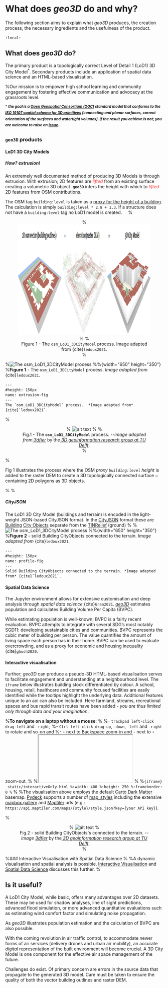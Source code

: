 # What does *geo3D* do and why?

The following section aims to explain what *geo3D* produces, the creation process, the necessary ingredients and the usefulness of the product.

```{contents}
:local:
```

## What does *geo3D* do?
The primary product is a topologically correct Level of Detail 1 (LoD1) 3D City Model<sup>*</sup>. Secondary products include an application of spatial data science and an HTML-based visualisation. 

%Our mission is to empower high school learning and community engagement by fostering effective communication and advocacy at the grassroots level.
 
<sup>* ***the goal is a [Open Geospatial Consortium (OGC)](https://www.ogc.org/standard/citygml/) standard model that conforms to the [ISO 19107 spatial schema for 3D primitives](https://www.iso.org/standard/66175.html) [connecting and planar surfaces, correct orientation of the surfaces and watertight volumes]. If the result you achieve is not; you are welcome to raise an [issue](https://github.com/AdrianKriger/osm_LoD1_3DCityModel/issues).***


### `geo3D` products

#### LoD1 3D City Models

##### How? *extrusion!*

An extremely well documented method of producing 3D Models is through extrusion. With extrusion; 2D features are <span style="color: red; opacity: 0.8;"><em>lifted</em></span> from an existing surface creating a volumetric 3D object.  <code><b>geo3D</b></code> infers the height with which to <span style="color: red; opacity: 0.8;"><em>lifted</em></span> 2D features from OSM contributions. 

The OSM tag `building:level` is taken as a [proxy for the height of a building](https://wiki.openstreetmap.org/wiki/Key:building:levels). The calculation is simply `building:level * 2.8 + 1.3`. If a structure does not have a `building:level` tag no LoD1 model is created.
 &nbsp; &nbsp;
% <figure><center>
%  <img src="/before/extrusion_tuDelft.png" width="650" height="350">
%  	%<figcaption>Figure 1</b> - The <code>osm_LoD1_3DCityModel</code> process.  Image adapted from {cite}`ledoux2021`.</figcaption>
%</center></figure>

%![The osm_LoD1_3DCityModel process](./extrusion_tuDelft.png)
%%{width="650" height="350"}
%**Figure 1** - The `osm_LoD1_3DCityModel` process.  *Image adapted from* {cite}`ledoux2021`.

```{figure} extrusion_tuDelft.png
---
#height: 150px
name: extrusion-fig
---
The `osm_LoD1_3DCityModel` process.  *Image adapted from* {cite}`ledoux2021`.
```

% <figure><center>
%  <img src="{{site.baseurl | prepend: site.url}}extrusion_tuDelft.png" alt="alt text" width="650" height="350">
%  <!-- <figcaption>Fig.1 - <code><b>The osm_LoD1_3DCityModel</b></code> process. <span style="color:blue;opacity:0.8;"><em>--image TUDelft</em></span>.</figcaption> -->
%  <figcaption>Fig.1 - The <code><b>osm_LoD1_3DCityModel</b></code> process. <em>--image adapted from</em><cite><a href="https://github.com/tudelft3d/3dfier"> 3dfier</a></cite> by the<cite><a href="https://3d.bk.tudelft.nl/"> 3D geoinformation research group at TU Delft</a></cite>.</figcaption>
%</center></figure>

%<!--
%<p align="center">
%  <img src="{{site.baseurl | prepend: site.url}}/img/extrusion_tuDelft.png" alt="alt text" width="650" height="350">
% </p> 
%<p align="center"> 
%    Fig 1. The osm_LoD1_3DCityModel process. <span style="color:blue"><em>--image TUDelft</em></span>.
%</p> -->

Fig 1 illustrates the process where the OSM *proxy `building:level` height*  is added to the raster DEM to create a 3D topologically connected surface ~ containing 2D polygons as 3D objects.

%
%<!--### Triangulated MultiSurfaces
%
%MultiSurface outputs are the walls and rooves of buildings, along with the terrain, as a collection of connected triangles. This surface is created in the [Wavefront OBJ](https://en.wikipedia.org/wiki/Wavefront_.obj_file) format. An accompanying [material file](https://en.wikipedia.org/wiki/Wavefront_.obj_file#Material_template_library) (.mtl) to associate objects with a respective color is [available](https://github.com/AdrianKriger/osm_LoD1_3DCityModel/blob/main/village_campus/result/osm_LoD1_3DCityModel.mtl). 
%
%<figure><center>
%  <img src="{{site.baseurl | prepend: site.url}}/img/objects_horizontal_view_multisurface_tuDelft.png" alt="alt text" width="650" height="350">
%  <figcaption>Fig.2 - illustrates a horizontal view of the 2.75D surface with the exterior of all features together. <em>--image </em><cite><a href="https://github.com/tudelft3d/3dfier"> 3dfier</a></cite> by the<cite><a href="https://3d.bk.tudelft.nl/"> 3D geoinformation research group at TU Delft</a></cite>.</figcaption>
%</center></figure>   
%-->
##### CityJSON

The LoD1 3D City Model (buildings and terrain) is encoded in the light-weight JSON-based CityJSON format. In the [CityJSON](https://www.cityjson.org/) format these are [Building](https://www.cityjson.org/specs/1.0.1/#building) [City Objects](https://www.cityjson.org/specs/1.0.1/#cityjson-object) separate from the [TINRelief](https://www.cityjson.org/specs/1.0.1/#tinrelief) (ground)
%
%![The osm_LoD1_3DCityModel process](./objects_horizontal_view_solid_tuDelft.png)
%%{width="650" height="350"}
%**Figure 2** -  solid Building CityObjects connected to the terrain. *Image adapted from* {cite}`ledoux2021`.

```{figure} objects_horizontal_view_solid_tuDelft.png
---
#height: 150px
name: profile-fig
---
Solid Building CityObjects connected to the terrain. *Image adapted from* {cite}`ledoux2021`.
```
#### Spatial Data Science

The Jupyter environment allows for extensive customisation and deep analysis through *spatial data science* {cite}`Gran2021`. [*geo3D*](https://github.com/AdrianKriger/geo3D/tree/main) estimates population and calculates Building Volume Per Capita (BVPC).

While estimating population is well-known; BVPC is a fairly recent evaluation. BVPC attempts to integrate with several SDG’s most notably SGD11: developing sustainable cities and communities. BVPC represents the cubic meter of building per person. The value quantifies the amount of living space each person has in their home. BVPC can be used to evaluate overcrowding, and as a proxy for economic and housing inequality {cite}`ghosh2020`.

#### Interactive visualisation 

Further; *geo3D* can produce a pseudo-3D HTML-based visualisation serves to facilitate engagement and understanding at a neighbourhood level. The `iframe` below illustrates building stock differentiated by colour. A school, housing, retail, healthcare and community focused facilities are easily identified while the tooltips highlight the underlying data. Additional features unique to an aoi can also be included. Here farmland, streams, recreational spaces and bus rapid transit routes have been added *- you are thus limited only through data and your imagination*. 

%**To navigate on a laptop without a mouse**:
%
%- `trackpad left-click drag-left` and `-right`;
%- `Ctrl left-click drag-up`, `-down`, `-left` and `-right` to rotate and so-on and
%- `+` next to Backspace zoom-in and `-` next to `+` zoom-out.
%
%<iframe src="_static//interactiveOnly.html" style="width=400 height=250 border: none;"></iframe>
%
%```{iframe} _static/interactiveOnly.html
%:width: 400
%:height: 250
%:frameborder: 0
%```
%
%The visualisation above employs the default [Carto Dark Matter](https://github.com/CartoDB/basemap-styles) basemap. [Pydeck](https://deckgl.readthedocs.io/en/latest/index.html) supports a number of [map_styles](https://deckgl.readthedocs.io/en/latest/deck.html) including the extensive [mapbox gallery](https://www.mapbox.com/gallery/) and [Maptiler](https://www.maptiler.com/) urls (e.g.: `https://api.maptiler.com/maps/{style}/style.json?key={your API key}`).


%<figure><center>
%  <img src="{{site.baseurl | prepend: site.url}}/img/objects_horizontal_view_solid_tuDelft.png" alt="alt text" width="650" height="350">
%  <figcaption>Fig.2 - solid Building CityObjects's connected to the terrain. <em>--image </em><cite><a href="https://github.com/tudelft3d/3dfier"> 3dfier</a></cite> by the<cite><a href="https://3d.bk.tudelft.nl/"> 3D geoinformation research group at TU Delft</a></cite>.</figcaption>
%</center></figure>

%### Interactive Visualisation with Spatial Data Science
%
%A dynamic visualisation and spatial analysis is possible. [Interactive Visualisation](https://adriankriger.github.io/geo3D/docs/interactive/) and [Spatial Data Science](https://adriankriger.github.io/geo3D/docs/spatial/) discusses this further.
%
## Is it useful?

A LoD1 City Model, while basic, offers many advantages over 2D datasets. These may be used for shadow analyses, line of sight predictions, advanced flood simulation, or more advanced quantitative evaluations such as estimating wind comfort factor and simulating noise propagation.

As *geo3D* illustrates population estimation and the calculation of BVPC are also possible.

With the coming revolution in air traffic control, to accommodate newer forms of air services (delivery drones and urban air mobility), an accurate *digital* representation of the built environment will become crucial. A 3D City Model is one component for the effective air space management of the future.

Challenges do exist. Of primary concern are errors in the source data that propagate to the generated 3D model. Care must be taken to ensure the quality of both the vector building outlines and raster DEM.